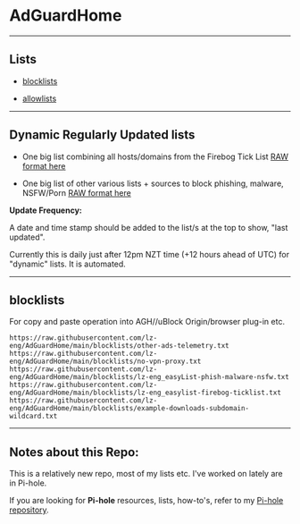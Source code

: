 # AdGuardHome

----

## Lists

* [blocklists](blocklists)

* [allowlists](allowlists)

----


## Dynamic Regularly Updated lists

* One big list combining all hosts/domains from the Firebog Tick List [RAW format here](https://github.com/lz-eng/pi-hole/raw/main/dynamic-big-list/easylist_format/lz-eng_easylist-firebog-ticklist.list)

* One big list of other various lists + sources to block phishing, malware, NSFW/Porn [RAW format here](https://github.com/lz-eng/pi-hole/raw/main/dynamic-big-list/easylist_format/lz-eng_easyList-phish-malware-nsfw.txt)

<b>Update Frequency:</b>

A date and time stamp should be added to the list/s at the top to show, "last updated". 

Currently this is daily just after 12pm NZT time (+12 hours ahead of UTC) for "dynamic" lists. It is automated.

----

## blocklists

For copy and paste operation into AGH//uBlock Origin/browser plug-in etc.

```
https://raw.githubusercontent.com/lz-eng/AdGuardHome/main/blocklists/other-ads-telemetry.txt
https://raw.githubusercontent.com/lz-eng/AdGuardHome/main/blocklists/no-vpn-proxy.txt
https://raw.githubusercontent.com/lz-eng/AdGuardHome/main/blocklists/lz-eng_easyList-phish-malware-nsfw.txt
https://raw.githubusercontent.com/lz-eng/AdGuardHome/main/blocklists/lz-eng_easylist-firebog-ticklist.txt
https://raw.githubusercontent.com/lz-eng/AdGuardHome/main/blocklists/example-downloads-subdomain-wildcard.txt
```

----

## Notes about this Repo:

This is a relatively new repo, most of my lists etc. I've worked on lately are in Pi-hole.

If you are looking for <b>Pi-hole</b> resources, lists, how-to's, refer to my [Pi-hole repository](https://github.com/lz-eng/pi-hole).
